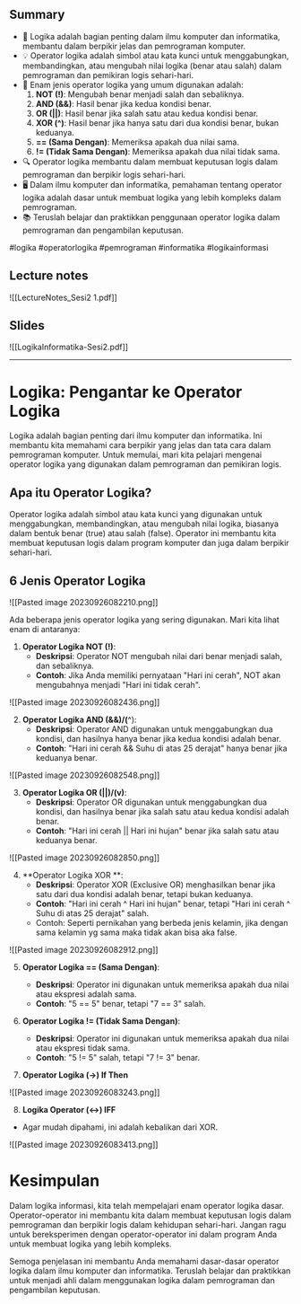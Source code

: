 ## Summary

- 🧠 Logika adalah bagian penting dalam ilmu komputer dan informatika, membantu dalam berpikir jelas dan pemrograman komputer.
- 💡 Operator logika adalah simbol atau kata kunci untuk menggabungkan, membandingkan, atau mengubah nilai logika (benar atau salah) dalam pemrograman dan pemikiran logis sehari-hari.
- 📜 Enam jenis operator logika yang umum digunakan adalah:
  1. **NOT (!)**: Mengubah benar menjadi salah dan sebaliknya.
  2. **AND (&&)**: Hasil benar jika kedua kondisi benar.
  3. **OR (||)**: Hasil benar jika salah satu atau kedua kondisi benar.
  4. **XOR (^)**: Hasil benar jika hanya satu dari dua kondisi benar, bukan keduanya.
  5. **== (Sama Dengan)**: Memeriksa apakah dua nilai sama.
  6. **!= (Tidak Sama Dengan)**: Memeriksa apakah dua nilai tidak sama.
- 🔍 Operator logika membantu dalam membuat keputusan logis dalam pemrograman dan berpikir logis sehari-hari.
- 🖥️ Dalam ilmu komputer dan informatika, pemahaman tentang operator logika adalah dasar untuk membuat logika yang lebih kompleks dalam pemrograman.
- 📚 Teruslah belajar dan praktikkan penggunaan operator logika dalam pemrograman dan pengambilan keputusan.

#logika #operatorlogika #pemrograman #informatika #logikainformasi
## Lecture notes

![[LectureNotes_Sesi2 1.pdf]]
## Slides

![[LogikaInformatika-Sesi2.pdf]]

---
# Logika: Pengantar ke Operator Logika

Logika adalah bagian penting dari ilmu komputer dan informatika. Ini membantu kita memahami cara berpikir yang jelas dan tata cara dalam pemrograman komputer. Untuk memulai, mari kita pelajari mengenai operator logika yang digunakan dalam pemrograman dan pemikiran logis.

## Apa itu Operator Logika?

Operator logika adalah simbol atau kata kunci yang digunakan untuk menggabungkan, membandingkan, atau mengubah nilai logika, biasanya dalam bentuk benar (true) atau salah (false). Operator ini membantu kita membuat keputusan logis dalam program komputer dan juga dalam berpikir sehari-hari.

## 6 Jenis Operator Logika

![[Pasted image 20230926082210.png]]

Ada beberapa jenis operator logika yang sering digunakan. Mari kita lihat enam di antaranya:

1. **Operator Logika NOT (!)**:
   - **Deskripsi**: Operator NOT mengubah nilai dari benar menjadi salah, dan sebaliknya.
   - **Contoh**: Jika Anda memiliki pernyataan "Hari ini cerah", NOT akan mengubahnya menjadi "Hari ini tidak cerah".

![[Pasted image 20230926082436.png]]

2. **Operator Logika AND (&&)/(**^):
   - **Deskripsi**: Operator AND digunakan untuk menggabungkan dua kondisi, dan hasilnya hanya benar jika kedua kondisi adalah benar.
   - **Contoh**: "Hari ini cerah && Suhu di atas 25 derajat" hanya benar jika keduanya benar.

![[Pasted image 20230926082548.png]]

3. **Operator Logika OR (||)/(v)**:
   - **Deskripsi**: Operator OR digunakan untuk menggabungkan dua kondisi, dan hasilnya benar jika salah satu atau kedua kondisi adalah benar.
   - **Contoh**: "Hari ini cerah || Hari ini hujan" benar jika salah satu atau keduanya benar.

![[Pasted image 20230926082850.png]]

4. **Operator Logika XOR **:
   - **Deskripsi**: Operator XOR (Exclusive OR) menghasilkan benar jika satu dari dua kondisi adalah benar, tetapi bukan keduanya.
   - **Contoh**: "Hari ini cerah ^ Hari ini hujan" benar, tetapi "Hari ini cerah ^ Suhu di atas 25 derajat" salah.
   - Contoh: Seperti pernikahan yang berbeda jenis kelamin, jika dengan sama kelamin yg sama maka tidak akan bisa aka false.

![[Pasted image 20230926082912.png]]

5. **Operator Logika == (Sama Dengan)**:
   - **Deskripsi**: Operator ini digunakan untuk memeriksa apakah dua nilai atau ekspresi adalah sama.
   - **Contoh**: "5 == 5" benar, tetapi "7 == 3" salah.

6. **Operator Logika != (Tidak Sama Dengan)**:
   - **Deskripsi**: Operator ini digunakan untuk memeriksa apakah dua nilai atau ekspresi tidak sama.
   - **Contoh**: "5 != 5" salah, tetapi "7 != 3" benar.

7. **Operator Logika (->) If Then**

![[Pasted image 20230926083243.png]]

8. **Logika Operator (<->) IFF**
- Agar mudah dipahami, ini adalah kebalikan dari XOR. 

![[Pasted image 20230926083413.png]]
# Kesimpulan

Dalam logika informasi, kita telah mempelajari enam operator logika dasar. Operator-operator ini membantu kita dalam membuat keputusan logis dalam pemrograman dan berpikir logis dalam kehidupan sehari-hari. Jangan ragu untuk bereksperimen dengan operator-operator ini dalam program Anda untuk membuat logika yang lebih kompleks.

Semoga penjelasan ini membantu Anda memahami dasar-dasar operator logika dalam ilmu komputer dan informatika. Teruslah belajar dan praktikkan untuk menjadi ahli dalam menggunakan logika dalam pemrograman dan pengambilan keputusan.